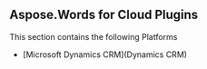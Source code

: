 ## Aspose.Words for Cloud Plugins

This section contains the following Platforms
* [Microsoft Dynamics CRM](Dynamics CRM)
